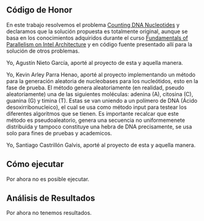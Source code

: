 ## Código de Honor

En este trabajo resolvemos el problema [Counting DNA Nucleotides](http://rosalind.info/problems/dna/) y declaramos que la solución propuesta es totalmente original, aunque se basa en los conocimientos adquiridos durante el curso [Fundamentals of Parallelism on Intel Architecture](https://www.coursera.org/learn/parallelism-ia/) y en código fuente presentado allí para la solución de otros problemas.

Yo, Agustín Nieto García, aporté al proyecto de esta y aquella manera.

Yo, Kevin Arley Parra Henao, aporté al proyecto implementando un método para la generación aleatoria de nucleobases para los nucleótidos, esto en la fase de prueba. El método genera aleatoriamente (en realidad, pseudo aleatoriamente) una de las siguientes moléculas: adenina (A), citosina (C), guanina (G) y timina (T). Estas se van uniendo a un polímero de DNA (Ácido desoxirribonucleico), el cual se usa como método input para testear los diferentes algoritmos que se tienen. Es importante recalcar que este método es pseudoaleatorio, genera una secuencia no uniformemenete distribuida y tampoco constituye una hebra de DNA precisamente, se usa solo para fines de pruebas y academicos.

Yo, Santiago Castrillón Galvis, aporté al proyecto de esta y aquella manera.

## Cómo ejecutar

Por ahora no es posible ejecutar.

## Análisis de Resultados

Por ahora no tenemos resultados.
